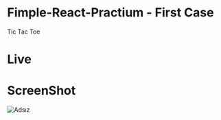 # Fimple-React-Practium - First Case

Tic Tac Toe

# Live


# ScreenShot

![Adsız](https://user-images.githubusercontent.com/104764065/184477190-8a1020d8-ba8b-4a15-a31c-171deff5ddc4.png)
